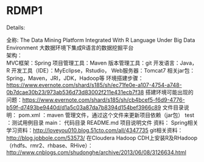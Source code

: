 RDMP1
=====

Details:

全称: 
	The Data Mining Platform Integrated With R Language Under Big Data Environment
	大数据环境下集成R语言的数据挖掘平台<br />
架构：<br />
	MVC框架：Spring
	项目管理工具：Maven
	版本管理工具：git
	开发语言：Java，R
	开发工具（IDE）：MyEclipse，Rstudio，
	Web服务器：Tomcat7
	相关jar包：Spring，Maven，JRI，JDK，Hadoop等
	环境搭建步骤：https://www.evernote.com/shard/s185/sh/ec71fe0e-a107-4754-a748-0b7dcae30b23/973ab536d73d83002f211e431ecb7f38
	搭建环境可能出现的问题：https://www.evernote.com/shard/s185/sh/cb4bcef5-f6d9-4776-b59f-d7493be9440d/d1a5c03a87da7b8394d154bef3966c89
	文件目录说明：
		pom.xml ：maven 管理文件，通过这个文件来更新项目依赖（jar包）
		test ：测试用例目录
		main： 代码目录
		README.md 项目说明文件
资料：
	Spring相关学习资料：http://loveyou010.blog.51cto.com/all/4347735
	git相关资料：http://blog.jobbole.com/53573/
	在Cloudera Hadoop CDH上安装R及RHadoop（rhdfs、rmr2、rhbase、RHive）：
		http://www.cnblogs.com/shudonghe/archive/2013/06/08/3126634.html
